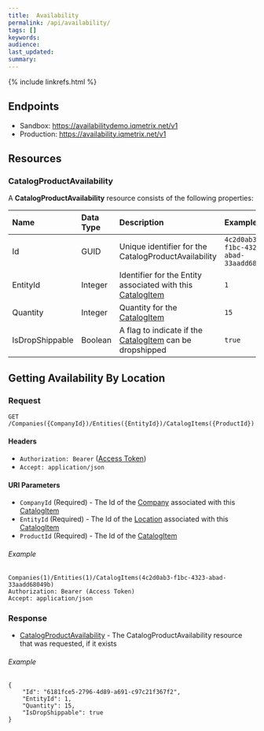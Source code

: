```yaml
---
title:  Availability
permalink: /api/availability/
tags: []
keywords: 
audience: 
last_updated: 
summary: 
---
```


{% include linkrefs.html %}

## Endpoints

* Sandbox: https://availabilitydemo.iqmetrix.net/v1
* Production: https://availability.iqmetrix.net/v1

## Resources

### CatalogProductAvailability

A **CatalogProductAvailability** resource consists of the following properties:

| Name | Data Type | Description | Example |
|:-----|:----------|:------------|:--------|
| Id | GUID | Unique identifier for the CatalogProductAvailability | `4c2d0ab3-f1bc-4323-abad-33aadd68049b` |
| EntityId | Integer | Identifier for the Entity associated with this [CatalogItem](/api/catalog.html#CatalogItem) | `1` |
| Quantity | Integer | Quantity for the [CatalogItem](/api/catalog.html#CatalogItem) | `15` |
| IsDropShippable | Boolean | A flag to indicate if the [CatalogItem](/api/catalog.html/#CatalogItem) can be dropshipped | `true` |

## Getting Availability By Location

### Request

    GET /Companies({CompanyId})/Entities({EntityId})/CatalogItems({ProductId})
    
#### Headers

* `Authorization: Bearer` (<a href="/api/glossary.html#Access-Token" data-toggle="tooltip" data-original-title="{{site.data.glossary.Access-Token}}">Access Token</a>)
* `Accept: application/json`

#### URI Parameters

* `CompanyId` (Required) - The Id of the [Company](/api/entitystore.html) associated with this [CatalogItem](/api/catalog.html#CatalogItem)
* `EntityId` (Required) - The Id of the [Location](/api/entitystore.html#Location) associated with this [CatalogItem](/api/catalog.html#CatalogItem)
* `ProductId` (Required) - The Id of the [CatalogItem](/api/catalog.html#CatalogItem)

###### Example

    Companies(1)/Entities(1)/CatalogItems(4c2d0ab3-f1bc-4323-abad-33aadd68049b)
    Authorization: Bearer (Access Token)
    Accept: application/json

### Response

* [CatalogProductAvailability](#CatalogProductAvailability) - The CatalogProductAvailability resource that was requested, if it exists

###### Example

    {
        "Id": "6181fce5-2796-4d89-a691-c97c21f367f2",
        "EntityId": 1,
        "Quantity": 15,
        "IsDropShippable": true
    }